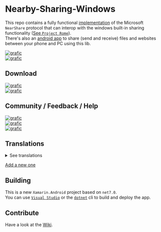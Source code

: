 # Nearby-Sharing-Windows
This repo contains a fully functional [implementation](ShortDev.Microsoft.ConnectedDevices.NearShare/) of the Microsoft `NearShare` protocol that can interop with the windows built-in sharing functionality ([See `Project Rome`]( https://github.com/microsoft/project-rome)).   
There's also an [android app](Nearby%20Sharing%20Windows/) to share (send and receive) files and websites between your phone and PC using this lib.

[![grafic](https://img.shields.io/static/v1?style=for-the-badge&labelColor=212225&logoColor=fff&color=37393E&label=GitHub&message=Source-Code&logo=GitHub)](https://github.com/ShortDevelopment/Nearby-Sharing-Windows/)   
[![grafic](https://img.shields.io/static/v1?style=for-the-badge&labelColor=212225&logoColor=fff&color=EA4AAA&label=GitHub&message=Support&logo=github-sponsors)](https://github.com/sponsors/ShortDevelopment)

## Download
[![grafic](https://img.shields.io/static/v1?style=for-the-badge&labelColor=212225&logoColor=fff&color=green&label=PlayStore&message=Stable&logo=google-play)](https://play.google.com/store/apps/details?id=de.shortdev.nearby_sharing_windows)   
[![grafic](https://img.shields.io/static/v1?style=for-the-badge&labelColor=212225&logoColor=fff&color=yellow&label=PlayStore&message=Preview&logo=google-play)](https://play.google.com/apps/testing/de.shortdev.nearby_sharing_windows)

## Community / Feedback / Help
[![grafic](https://img.shields.io/static/v1?style=for-the-badge&labelColor=212225&logoColor=fff&color=37393E&label=FAQ&message=Open&logo=GitHubPages)](https://nearshare.shortdev.de/docs/FAQ)    
[![grafic](https://img.shields.io/static/v1?style=for-the-badge&labelColor=212225&logoColor=fff&color=37393E&label=Setup&message=Windows&logo=windows)](https://nearshare.shortdev.de/docs/setup)    
[![grafic](https://img.shields.io/static/v1?style=for-the-badge&labelColor=212225&logoColor=fff&color=37393E&label=Discord&message=Join&logo=discord)](https://discord.gg/ArFA3Nymr2)

## Translations

<details>
 <summary>See translations</summary>
 
 - German
 - Spanish
 - Russian
 - Ukrainian
 - Chinese (Simplified)
 - French
 - Romanian
 
</details>

[Add a new one](https://github.com/ShortDevelopment/Nearby-Sharing-Windows/wiki/Contributing#add-translation)

## Building
This is a new `Xamarin.Android` project based on `net7.0`.   
You can use [`Visual Studio`](https://visualstudio.microsoft.com/de/) or the [`dotnet`](https://dotnet.microsoft.com/en-us/download) cli to build and deploy the app.

## Contribute
Have a look at the [Wiki](https://github.com/ShortDevelopment/Nearby-Sharing-Windows/wiki/Contributing).
